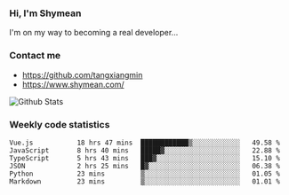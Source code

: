 ### Hi, I'm Shymean

I'm on my way to becoming a real developer...

### Contact me

- <https://github.com/tangxiangmin>
- <https://www.shymean.com/>

![Github Stats](https://github-readme-stats.vercel.app/api?username=tangxiangmin&show_icons=true&theme=dark)


###  Weekly code statistics

<!--START_SECTION:waka-->

```text
Vue.js           18 hrs 47 mins  ████████████▒░░░░░░░░░░░░   49.58 %
JavaScript       8 hrs 40 mins   █████▓░░░░░░░░░░░░░░░░░░░   22.88 %
TypeScript       5 hrs 43 mins   ███▓░░░░░░░░░░░░░░░░░░░░░   15.10 %
JSON             2 hrs 25 mins   █▓░░░░░░░░░░░░░░░░░░░░░░░   06.38 %
Python           23 mins         ▒░░░░░░░░░░░░░░░░░░░░░░░░   01.05 %
Markdown         23 mins         ▒░░░░░░░░░░░░░░░░░░░░░░░░   01.01 %
```

<!--END_SECTION:waka-->
